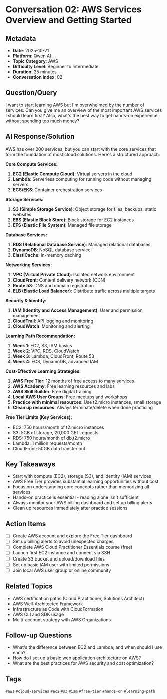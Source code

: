 # Conversation 02: AWS Services Overview and Getting Started

## Metadata
- **Date**: 2025-10-21
- **Platform**: Qwen AI
- **Topic Category**: AWS
- **Difficulty Level**: Beginner to Intermediate
- **Duration**: 25 minutes
- **Conversation Index**: 02

## Question/Query
I want to start learning AWS but I'm overwhelmed by the number of services. Can you give me an overview of the most important AWS services I should learn first? Also, what's the best way to get hands-on experience without spending too much money?

## AI Response/Solution
AWS has over 200 services, but you can start with the core services that form the foundation of most cloud solutions. Here's a structured approach:

**Core Compute Services:**
1. **EC2 (Elastic Compute Cloud)**: Virtual servers in the cloud
2. **Lambda**: Serverless computing for running code without managing servers
3. **ECS/EKS**: Container orchestration services

**Storage Services:**
1. **S3 (Simple Storage Service)**: Object storage for files, backups, static websites
2. **EBS (Elastic Block Store)**: Block storage for EC2 instances
3. **EFS (Elastic File System)**: Managed file storage

**Database Services:**
1. **RDS (Relational Database Service)**: Managed relational databases
2. **DynamoDB**: NoSQL database service
3. **ElastiCache**: In-memory caching

**Networking Services:**
1. **VPC (Virtual Private Cloud)**: Isolated network environment
2. **CloudFront**: Content delivery network (CDN)
3. **Route 53**: DNS and domain registration
4. **ELB (Elastic Load Balancer)**: Distribute traffic across multiple targets

**Security & Identity:**
1. **IAM (Identity and Access Management)**: User and permission management
2. **CloudTrail**: API logging and monitoring
3. **CloudWatch**: Monitoring and alerting

**Learning Path Recommendation:**
1. **Week 1**: EC2, S3, IAM basics
2. **Week 2**: VPC, RDS, CloudWatch
3. **Week 3**: Lambda, CloudFront, Route 53
4. **Week 4**: ECS, DynamoDB, advanced IAM

**Cost-Effective Learning Strategies:**
1. **AWS Free Tier**: 12 months of free access to many services
2. **AWS Academy**: Free learning resources and labs
3. **AWS Skill Builder**: Free digital training
4. **Local AWS User Groups**: Free meetups and workshops
5. **Practice with minimal resources**: Use t2.micro instances, small storage
6. **Clean up resources**: Always terminate/delete when done practicing

**Free Tier Limits (Key Services):**
- EC2: 750 hours/month of t2.micro instances
- S3: 5GB of storage, 20,000 GET requests
- RDS: 750 hours/month of db.t2.micro
- Lambda: 1 million requests/month
- CloudFront: 50GB data transfer out

## Key Takeaways
- Start with compute (EC2), storage (S3), and identity (IAM) services
- AWS Free Tier provides substantial learning opportunities without cost
- Focus on understanding core concepts rather than memorizing all services
- Hands-on practice is essential - reading alone isn't sufficient
- Always monitor your AWS billing dashboard and set up billing alerts
- Clean up resources immediately after practice sessions

## Action Items
- [ ] Create AWS account and explore the Free Tier dashboard
- [ ] Set up billing alerts to avoid unexpected charges
- [ ] Complete AWS Cloud Practitioner Essentials course (free)
- [ ] Launch first EC2 instance and connect via SSH
- [ ] Create S3 bucket and upload/download files
- [ ] Set up basic IAM user with limited permissions
- [ ] Join local AWS user group or online community

## Related Topics
- AWS certification paths (Cloud Practitioner, Solutions Architect)
- AWS Well-Architected Framework
- Infrastructure as Code with CloudFormation
- AWS CLI and SDK usage
- Multi-account strategy with AWS Organizations

## Follow-up Questions
- What's the difference between EC2 and Lambda, and when should I use each?
- How do I set up a basic web application architecture on AWS?
- What are the best practices for AWS security and cost optimization?

## Tags
`#aws` `#cloud-services` `#ec2` `#s3` `#iam` `#free-tier` `#hands-on` `#learning-path`